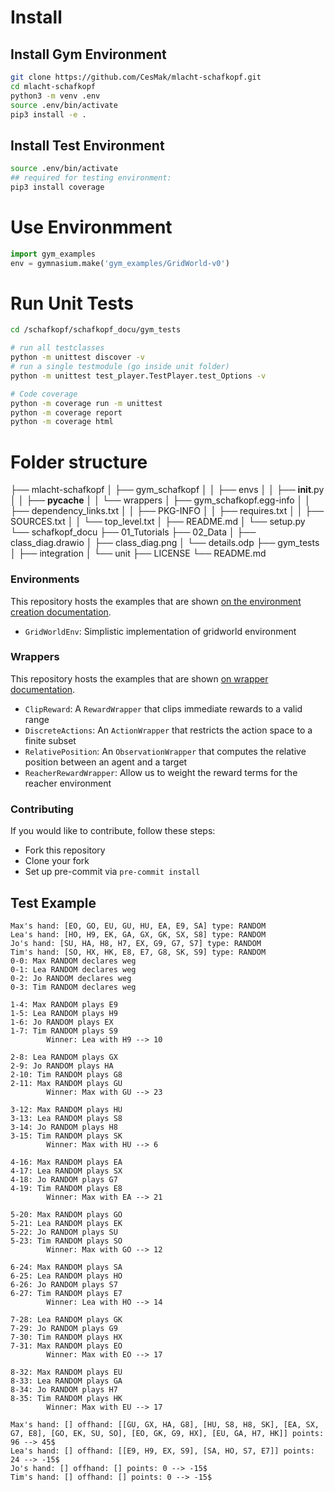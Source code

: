 # Install
## Install Gym Environment
```bash
git clone https://github.com/CesMak/mlacht-schafkopf.git
cd mlacht-schafkopf
python3 -m venv .env
source .env/bin/activate
pip3 install -e .
```
## Install Test Environment
```bash
source .env/bin/activate
## required for testing environment:
pip3 install coverage
```

# Use Environmment
```python
import gym_examples
env = gymnasium.make('gym_examples/GridWorld-v0')
```

# Run Unit Tests
```bash
cd /schafkopf/schafkopf_docu/gym_tests

# run all testclasses
python -m unittest discover -v
# run a single testmodule (go inside unit folder)
python -m unittest test_player.TestPlayer.test_Options -v

# Code coverage
python -m coverage run -m unittest
python -m coverage report
python -m coverage html
```


# Folder structure
├── mlacht-schafkopf
│   ├── gym_schafkopf
│   │   ├── envs
│   │   ├── __init__.py
│   │   ├── __pycache__
│   │   └── wrappers
│   ├── gym_schafkopf.egg-info
│   │   ├── dependency_links.txt
│   │   ├── PKG-INFO
│   │   ├── requires.txt
│   │   ├── SOURCES.txt
│   │   └── top_level.txt
│   ├── README.md
│   └── setup.py
└── schafkopf_docu
    ├── 01_Tutorials
    ├── 02_Data
    │   ├── class_diag.drawio
    │   ├── class_diag.png
    │   └── details.odp
    ├── gym_tests
    │   ├── integration
    │   └── unit
    ├── LICENSE
    └── README.md

### Environments
This repository hosts the examples that are shown [on the environment creation documentation](https://gymnasium.farama.org/tutorials/environment_creation/).
- `GridWorldEnv`: Simplistic implementation of gridworld environment

### Wrappers
This repository hosts the examples that are shown [on wrapper documentation](https://gymnasium.farama.org/api/wrappers/).
- `ClipReward`: A `RewardWrapper` that clips immediate rewards to a valid range
- `DiscreteActions`: An `ActionWrapper` that restricts the action space to a finite subset
- `RelativePosition`: An `ObservationWrapper` that computes the relative position between an agent and a target
- `ReacherRewardWrapper`: Allow us to weight the reward terms for the reacher environment

### Contributing
If you would like to contribute, follow these steps:
- Fork this repository
- Clone your fork
- Set up pre-commit via `pre-commit install`

## Test Example
```
Max's hand: [EO, GO, EU, GU, HU, EA, E9, SA] type: RANDOM
Lea's hand: [HO, H9, EK, GA, GX, GK, SX, S8] type: RANDOM
Jo's hand: [SU, HA, H8, H7, EX, G9, G7, S7] type: RANDOM
Tim's hand: [SO, HX, HK, E8, E7, G8, SK, S9] type: RANDOM
0-0: Max RANDOM declares weg
0-1: Lea RANDOM declares weg
0-2: Jo RANDOM declares weg
0-3: Tim RANDOM declares weg

1-4: Max RANDOM plays E9
1-5: Lea RANDOM plays H9
1-6: Jo RANDOM plays EX
1-7: Tim RANDOM plays S9
        Winner: Lea with H9 --> 10

2-8: Lea RANDOM plays GX
2-9: Jo RANDOM plays HA
2-10: Tim RANDOM plays G8
2-11: Max RANDOM plays GU
        Winner: Max with GU --> 23

3-12: Max RANDOM plays HU
3-13: Lea RANDOM plays S8
3-14: Jo RANDOM plays H8
3-15: Tim RANDOM plays SK
        Winner: Max with HU --> 6

4-16: Max RANDOM plays EA
4-17: Lea RANDOM plays SX
4-18: Jo RANDOM plays G7
4-19: Tim RANDOM plays E8
        Winner: Max with EA --> 21

5-20: Max RANDOM plays GO
5-21: Lea RANDOM plays EK
5-22: Jo RANDOM plays SU
5-23: Tim RANDOM plays SO
        Winner: Max with GO --> 12

6-24: Max RANDOM plays SA
6-25: Lea RANDOM plays HO
6-26: Jo RANDOM plays S7
6-27: Tim RANDOM plays E7
        Winner: Lea with HO --> 14

7-28: Lea RANDOM plays GK
7-29: Jo RANDOM plays G9
7-30: Tim RANDOM plays HX
7-31: Max RANDOM plays EO
        Winner: Max with EO --> 17

8-32: Max RANDOM plays EU
8-33: Lea RANDOM plays GA
8-34: Jo RANDOM plays H7
8-35: Tim RANDOM plays HK
        Winner: Max with EU --> 17

Max's hand: [] offhand: [[GU, GX, HA, G8], [HU, S8, H8, SK], [EA, SX, G7, E8], [GO, EK, SU, SO], [EO, GK, G9, HX], [EU, GA, H7, HK]] points: 96 --> 45$
Lea's hand: [] offhand: [[E9, H9, EX, S9], [SA, HO, S7, E7]] points: 24 --> -15$
Jo's hand: [] offhand: [] points: 0 --> -15$
Tim's hand: [] offhand: [] points: 0 --> -15$
```